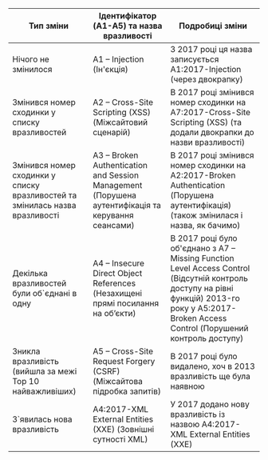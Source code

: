 |Тип зміни                                                                    |Ідентифікатор (A1-A5) та назва вразливості                                                         |Подробиці зміни|
|-----------------------------------------------------------------------------|---------------------------------------------------------------------------------------------------|---------------|
|Нічого не змінилося                                                          |A1 – Injection (Ін'єкція)                                                                          | З 2017 році ця назва записується A1:2017-Injection (через двокрапку)|
|Змінився номер сходинки у списку вразливостей                                |A2 – Cross-Site Scripting (XSS) (Міжсайтовий сценарій)                                             | В 2017 році змінився номер сходинки на A7:2017-Cross-Site Scripting (XSS) (та додали двокрапки до назви вразливості)|
|Змінився номер сходинки у списку вразливостей та змінилась назва вразливості |A3 – Broken Authentication and Session Management (Порушена аутентифікація та керування сеансами)  | В 2017 році змінився номер сходинки на A2:2017-Broken Authentication (Порушена аутентифікація)(також змінилася і назва, як бачимо)|
|Декілька вразливостей були об\`єднані в одну                                 |A4 – Insecure Direct Object References (Незахищені прямі посилання на об’єкти)                     | В 2017 році було об'єднано з A7 – Missing Function Level Access Control (Відсутній контроль доступу на рівні функцій) 2013-го року у A5:2017-Broken Access Control (Порушений контроль доступу) |
|Зникла вразливість (вийшла за межі Top 10 найважливіших)                     |A5 – Cross-Site Request Forgery (CSRF) (Міжсайтова підробка запитів)                               | В 2017 році було видалено, хоч в 2013 вразливість ще була наявною|
|З\`явилась нова вразливість                                                  | A4:2017-XML External Entities (XXE) (Зовнішні сутності XML)                                       |У 2017 додано нову вразливість із назвою A4:2017-XML External Entities (XXE)|
